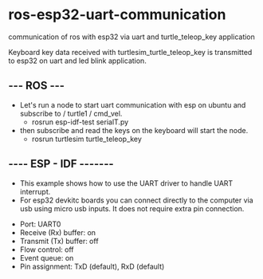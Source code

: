 # ros-esp32-uart-communication
communication of ros with esp32 via uart and turtle_teleop_key application

Keyboard key data received with turtlesim_turtle_teleop_key is transmitted to esp32 on uart and led blink application.

## --- ROS ---
 * Let's run a node to start uart communication with esp on ubuntu and subscribe to / turtle1 / cmd_vel.
   - rosrun esp-idf-test serialT.py
 * then subscribe and read the keys on the keyboard will start the node.
   - rosrun turtlesim turtle_teleop_key 

## ---- ESP - IDF -------


 * This example shows how to use the UART driver to handle UART interrupt. 
 * For esp32 devkitc boards you can connect directly to the computer via usb using micro usb inputs. It does not require extra pin connection.
 
  - Port: UART0
  - Receive (Rx) buffer: on
  - Transmit (Tx) buffer: off
  - Flow control: off
  - Event queue: on
  - Pin assignment: TxD (default), RxD (default)
 
